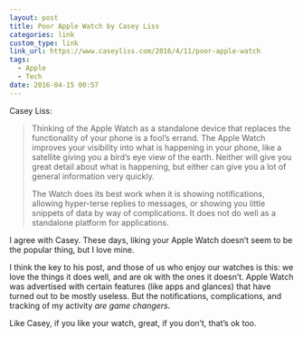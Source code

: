 ```yaml
---
layout: post
title: Poor Apple Watch by Casey Liss
categories: link
custom_type: link
link_url: https://www.caseyliss.com/2016/4/11/poor-apple-watch
tags:
  - Apple
  - Tech
date: 2016-04-15 00:57
---
```

Casey Liss:

> Thinking of the Apple Watch as a standalone device that replaces the functionality of your phone is a fool’s errand. The Apple Watch improves your visibility into what is happening in your phone, like a satellite giving you a bird’s eye view of the earth. Neither will give you great detail about what is happening, but either can give you a lot of general information very quickly.
>
> The Watch does its best work when it is showing notifications, allowing hyper-terse replies to messages, or showing you little snippets of data by way of complications. It does not do well as a standalone platform for applications.

I agree with Casey. These days, liking your Apple Watch doesn’t seem to be the popular thing, but I love mine.

I think the key to his post, and those of us who enjoy our watches is this: we love the things it does well, and are ok with the ones it doesn’t. Apple Watch was advertised with certain features (like apps and glances) that have turned out to be mostly useless. But the notifications, complications, and tracking of my activity *are game changers*.

Like Casey, if you like your watch, great, if you don’t, that’s ok too.